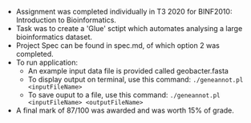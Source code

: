 - Assignment was completed individually in T3 2020 for BINF2010: Introduction to Bioinformatics.
- Task was to create a 'Glue' sctipt which automates analysing a large bioinformatics dataset.
- Project Spec can be found in spec.md, of which option 2 was completed.
- To run application:
    - An example input data file is provided called geobacter.fasta
    - To display output on terminal, use this command: ```./geneannot.pl <inputFileName>```
    - To save ouput to a file, use this command: ```./geneannot.pl <inputFileName> <outputFileName>```
- A final mark of 87/100 was awarded and was worth 15% of grade.
